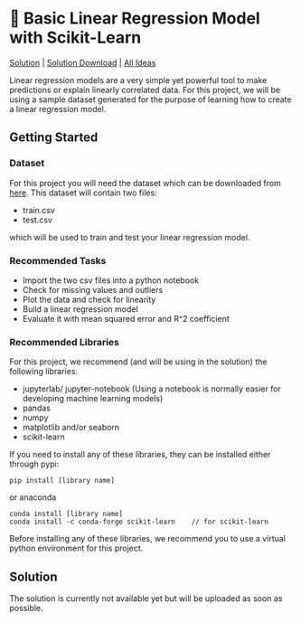 # 📏 Basic Linear Regression Model with Scikit-Learn

[Solution](https://nbviewer.jupyter.org/github/beginnerpy-com/project-ideas/blob/main/solutions/linear-regression.ipynb) | [Solution Download](/solutions/linear-regression.ipynb) | [All Ideas](/README.md)

Linear regression models are a very simple yet powerful tool to make predictions or explain linearly correlated data. For this project, we will be using a sample dataset generated for the purpose of learning how to create a linear regression model.

## Getting Started

### Dataset

For this project you will need the dataset which can be downloaded from [here](https://www.kaggle.com/andonians/random-linear-regression). This dataset will contain two files: 
- train.csv
- test.csv

which will be used to train and test your linear regression model.

### Recommended Tasks
- Import the two csv files into a python notebook
- Check for missing values and outliers
- Plot the data and check for linearity
- Build a linear regression model
- Evaluate it with mean squared error and R^2 coefficient

### Recommended Libraries
For this project, we recommend (and will be using in the solution) the following libraries:
- jupyterlab/ jupyter-notebook (Using a notebook is normally easier for developing machine learning models)
- pandas
- numpy
- matplotlib and/or seaborn
- scikit-learn

If you need to install any of these libraries, they can be installed either through pypi:
```
pip install [library name]
```
or anaconda
```
conda install [library name]
conda install -c conda-forge scikit-learn    // for scikit-learn
```

Before installing any of these libraries, we recommend you to use a virtual python environment for this project.


## Solution

The solution is currently not available yet but will be uploaded as soon as possible. 

